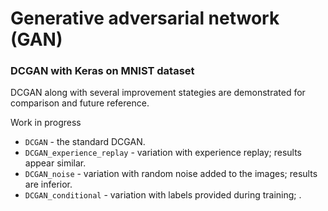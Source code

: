 # Generative adversarial network (GAN)

### DCGAN with Keras on MNIST dataset

DCGAN along with several improvement stategies are demonstrated for comparison and future reference.

Work in progress

* `DCGAN` - the standard DCGAN.
* `DCGAN_experience_replay` - variation with experience replay; results appear similar.
* `DCGAN_noise` - variation with random noise added to the images; results are inferior.
* `DCGAN_conditional` - variation with labels provided during training; .
